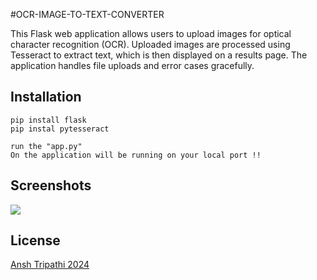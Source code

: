 #OCR-IMAGE-TO-TEXT-CONVERTER

This Flask web application allows users to upload images for optical character recognition (OCR). Uploaded images are processed using Tesseract to extract text, which is then displayed on a results page. The application handles file uploads and error cases gracefully.




## Installation

```
pip install flask
pip instal pytesseract

run the "app.py"
On the application will be running on your local port !!

```
    
## Screenshots

<div>
    <img src="/uploads/Screenshot 2024-06-16 110034.png">
</div>


## License

[Ansh Tripathi 2024](https://choosealicense.com/licenses/mit/)

